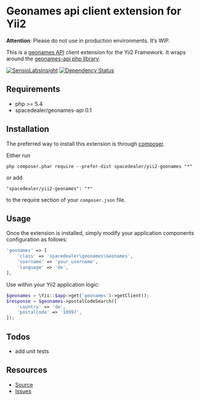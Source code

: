 # Geonames api client extension for Yii2

**Attention**: Please do not use in production environments. It‘s WIP.

This is a [geonames API](http://www.geonames.org/export/web-services.html) client extension for the Yii2 Framework.
It wraps around the [geonames-api php library](https://github.com/spacedealer/geonames-api).

[![SensioLabsInsight](https://insight.sensiolabs.com/projects/88aa66d1-82bb-4b4d-8b9a-0658211d06ed/mini.png)](https://insight.sensiolabs.com/projects/88aa66d1-82bb-4b4d-8b9a-0658211d06ed)
[![Dependency Status](https://www.versioneye.com/user/projects/547eea7c8674a4d2330001aa/badge.svg?style=flat)](https://www.versioneye.com/user/projects/547eea7c8674a4d2330001aa)

## Requirements

 - php >= 5.4
 - spacedealer/geonames-api 0.1
 
## Installation

The preferred way to install this extension is through [composer](http://getcomposer.org/download/).

Either run

```
php composer.phar require --prefer-dist spacedealer/yii2-geonames "*"
```

or add

```
"spacedealer/yii2-geonames": "*"
```

to the require section of your `composer.json` file.

## Usage

Once the extension is installed, simply modify your application components configuration as follows:

```php
'geonames' => [
	'class' => 'spacedealer\geonames\Geonames',
	'username' => 'your_username',
	'language' => 'de',
],
```
Use within your Yii2 application logic:

```php
$geonames = \Yii::$app->get('geonames')->getClient();
$response = $geonames->postalCodeSearch([
	'country' => 'de',
	'postalcode' => '10997',
]);
```

## Todos

 - add unit tests

## Resources

 - [Source](https://github.com/spacedealer/yii2-geonames)
 - [Issues](https://github.com/spacedealer/yii2-geonames/issues)
